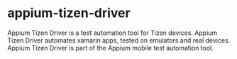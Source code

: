 # appium-tizen-driver
Appium Tizen Driver is a test automation tool for Tizen devices. Appium Tizen Driver automates xamarin apps, tested on emulators and real devices. Appium Tizen Driver is part of the Appium mobile test automation tool.
